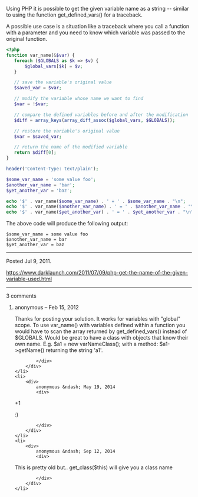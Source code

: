 Using PHP it is possible to get the given variable name as a string -- similar to using the function get_defined_vars() for a traceback.

A possible use case is a situation like a traceback where you call a function with a parameter and you need to know which variable was passed to the original function.

```php
<?php
function var_name(&$var) {
   foreach ($GLOBALS as $k => $v) {
       $global_vars[$k] = $v;
   }

   // save the variable's original value
   $saved_var = $var;

   // modify the variable whose name we want to find
   $var = !$var;

   // compare the defined variables before and after the modification
   $diff = array_keys(array_diff_assoc($global_vars, $GLOBALS));

   // restore the variable's original value
   $var = $saved_var;

   // return the name of the modified variable
   return $diff[0];
}
```

```php
header('Content-Type: text/plain');

$some_var_name = 'some value foo';
$another_var_name = 'bar';
$yet_another_var = 'baz';

echo '$' . var_name($some_var_name) . ' = ' . $some_var_name . "\n";
echo '$' . var_name($another_var_name) . ' = ' . $another_var_name . "\n";
echo '$' . var_name($yet_another_var) . ' = ' . $yet_another_var . "\n";
```

The above code will produce the following output:

```
$some_var_name = some value foo
$another_var_name = bar
$yet_another_var = baz
```

---

Posted Jul 9, 2011.

https://www.darklaunch.com/2011/07/09/php-get-the-name-of-the-given-variable-used.html

---

3 comments

<ol>
    <li>
        <div>
            anonymous &ndash; Feb 15, 2012
            <div>

Thanks for posting your solution. It works for variables with "global" scope. To use var_name() with variables defined within a function you would have to scan the array returned by get_defined_vars() instead of $GLOBALS. 
Would be great to have a class with objects that know their own name. E.g. $a1 = new varNameClass(); with a method: $a1-&gt;getName() returning the string 'a1'.

            </div>
        </div>
    </li>
    <li>
        <div>
            anonymous &ndash; May 19, 2014
            <div>

+1

:)

            </div>
        </div>
    </li>
    <li>
        <div>
            anonymous &ndash; Sep 12, 2014
            <div>

This is pretty old but.. get_class($this) will give you a class name

            </div>
        </div>
    </li>
</ol>
